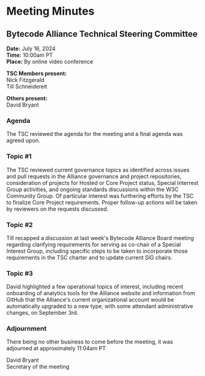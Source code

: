 # Meeting Minutes
## Bytecode Alliance Technical Steering Committee
**Date:** July 16, 2024  
**Time:** 10:00am PT  
**Place:**	By online video conference  

**TSC Members present:**  
Nick Fitzgerald   
Till Schneidereit  

**Others present:**   
David Bryant  

### Agenda
The TSC reviewed the agenda for the meeting and a final agenda was agreed upon.

### Topic #1
The TSC reviewed current governance topics as identified across issues and pull requests in the Alliance governance and project repositories, consideration of projects for Hosted or Core Project status, Special Interrest Group activities, and ongoing standards discussions within the W3C Community Group. Of particular interest was furthering efforts by the TSC to finalize Core Project requirements. Proper follow-up actions will be taken by reviewers on the requests discussed. 

### Topic #2
Till recapped a discussion at last week's Bytecode Alliance Board meeting regarding clarifying requirements for serving as co-chair of a Special Interest Group, including specific steps to be taken to incorporate those requirements in the TSC charter and to update current SIG chairs.

### Topic #3
David highlighted a few operational topics of interest, including recent onboarding of analytics tools for the Alliance website and information from GitHub that the Alliance's current organizational account would be automatically upgraded to a new type, with some attendant administrative changes, on September 3rd.


### Adjournment
There being no other business to come before the meeting, it was adjourned at approximately 11:04am PT

David Bryant  
Secretary of the meeting